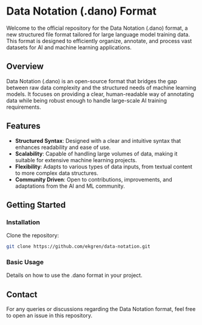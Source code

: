 # Data Notation (.dano) Format

Welcome to the official repository for the Data Notation (.dano) format, a new structured file format tailored for large language model training data. This format is designed to efficiently organize, annotate, and process vast datasets for AI and machine learning applications.

## Overview

Data Notation (.dano) is an open-source format that bridges the gap between raw data complexity and the structured needs of machine learning models. It focuses on providing a clear, human-readable way of annotating data while being robust enough to handle large-scale AI training requirements.

## Features

- **Structured Syntax**: Designed with a clear and intuitive syntax that enhances readability and ease of use.
- **Scalability**: Capable of handling large volumes of data, making it suitable for extensive machine learning projects.
- **Flexibility**: Adapts to various types of data inputs, from textual content to more complex data structures.
- **Community Driven**: Open to contributions, improvements, and adaptations from the AI and ML community.

## Getting Started

### Installation

Clone the repository:

```bash
git clone https://github.com/ekgren/data-notation.git
```

### Basic Usage

Details on how to use the .dano format in your project.

## Contact

For any queries or discussions regarding the Data Notation format, feel free to open an issue in this repository.
